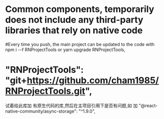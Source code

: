 # Common components, temporarily does not include any third-party libraries that rely on native code

#Every time you push, the main project can be updated to the code with npm i --f RNProjectTools or yarn upgrade RNProjectTools,

# "RNProjectTools": "git+https://github.com/cham1985/RNProjectTools.git",

试着给此库加 有原生代码的库,然后在主项目引用下是否有问题,如 加  "@react-native-community/async-storage": "^1.9.0",
